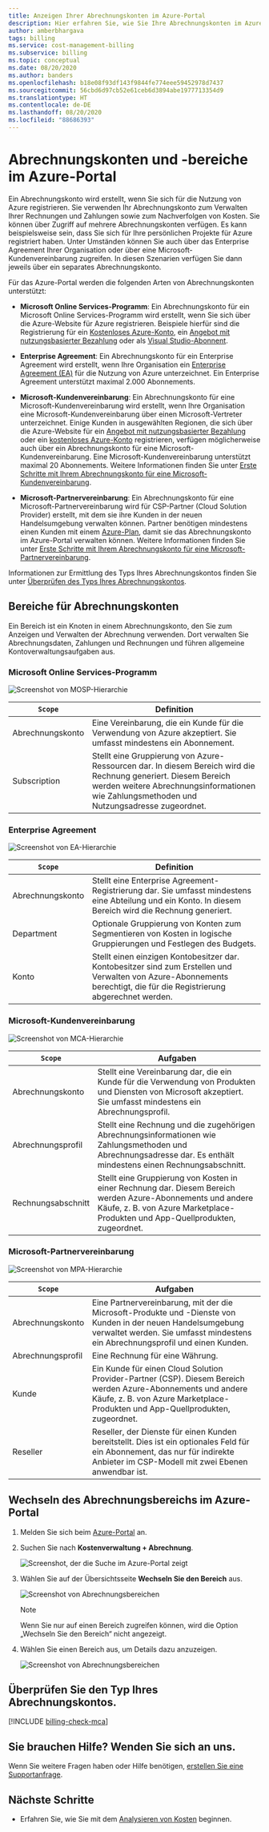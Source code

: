 ```yaml
---
title: Anzeigen Ihrer Abrechnungskonten im Azure-Portal
description: Hier erfahren Sie, wie Sie Ihre Abrechnungskonten im Azure-Portal anzeigen. Lesen Sie Bereichsinformationen zu Enterprise Agreements, Microsoft-Kundenvereinbarungen und Microsoft-Partnervereinbarungen.
author: amberbhargava
tags: billing
ms.service: cost-management-billing
ms.subservice: billing
ms.topic: conceptual
ms.date: 08/20/2020
ms.author: banders
ms.openlocfilehash: b18e08f93df143f9844fe774eee59452978d7437
ms.sourcegitcommit: 56cbd6d97cb52e61ceb6d3894abe1977713354d9
ms.translationtype: HT
ms.contentlocale: de-DE
ms.lasthandoff: 08/20/2020
ms.locfileid: "88686393"
---
```

# <a name="billing-accounts-and-scopes-in-the-azure-portal"></a>Abrechnungskonten und -bereiche im Azure-Portal

Ein Abrechnungskonto wird erstellt, wenn Sie sich für die Nutzung von Azure registrieren. Sie verwenden Ihr Abrechnungskonto zum Verwalten Ihrer Rechnungen und Zahlungen sowie zum Nachverfolgen von Kosten. Sie können über Zugriff auf mehrere Abrechnungskonten verfügen. Es kann beispielsweise sein, dass Sie sich für Ihre persönlichen Projekte für Azure registriert haben. Unter Umständen können Sie auch über das Enterprise Agreement Ihrer Organisation oder über eine Microsoft-Kundenvereinbarung zugreifen. In diesen Szenarien verfügen Sie dann jeweils über ein separates Abrechnungskonto.

Für das Azure-Portal werden die folgenden Arten von Abrechnungskonten unterstützt:

- **Microsoft Online Services-Programm**: Ein Abrechnungskonto für ein Microsoft Online Services-Programm wird erstellt, wenn Sie sich über die Azure-Website für Azure registrieren. Beispiele hierfür sind die Registrierung für ein [Kostenloses Azure-Konto](https://azure.microsoft.com/offers/ms-azr-0044p/), ein [Angebot mit nutzungsbasierter Bezahlung](https://azure.microsoft.com/offers/ms-azr-0003p/) oder als [Visual Studio-Abonnent](https://azure.microsoft.com/pricing/member-offers/credit-for-visual-studio-subscribers/).

- **Enterprise Agreement**: Ein Abrechnungskonto für ein Enterprise Agreement wird erstellt, wenn Ihre Organisation ein [Enterprise Agreement (EA)](https://azure.microsoft.com/pricing/enterprise-agreement/) für die Nutzung von Azure unterzeichnet. Ein Enterprise Agreement unterstützt maximal 2.000 Abonnements.

- **Microsoft-Kundenvereinbarung**: Ein Abrechnungskonto für eine Microsoft-Kundenvereinbarung wird erstellt, wenn Ihre Organisation eine Microsoft-Kundenvereinbarung über einen Microsoft-Vertreter unterzeichnet. Einige Kunden in ausgewählten Regionen, die sich über die Azure-Website für ein [Angebot mit nutzungsbasierter Bezahlung](https://azure.microsoft.com/offers/ms-azr-0003p/) oder ein [kostenloses Azure-Konto](https://azure.microsoft.com/offers/ms-azr-0044p/) registrieren, verfügen möglicherweise auch über ein Abrechnungskonto für eine Microsoft-Kundenvereinbarung. Eine Microsoft-Kundenvereinbarung unterstützt maximal 20 Abonnements. Weitere Informationen finden Sie unter [Erste Schritte mit Ihrem Abrechnungskonto für eine Microsoft-Kundenvereinbarung](../understand/mca-overview.md).

- **Microsoft-Partnervereinbarung**: Ein Abrechnungskonto für eine Microsoft-Partnervereinbarung wird für CSP-Partner (Cloud Solution Provider) erstellt, mit dem sie ihre Kunden in der neuen Handelsumgebung verwalten können. Partner benötigen mindestens einen Kunden mit einem [Azure-Plan](https://docs.microsoft.com/partner-center/purchase-azure-plan), damit sie das Abrechnungskonto im Azure-Portal verwalten können. Weitere Informationen finden Sie unter [Erste Schritte mit Ihrem Abrechnungskonto für eine Microsoft-Partnervereinbarung](../understand/mpa-overview.md).

Informationen zur Ermittlung des Typs Ihres Abrechnungskontos finden Sie unter [Überprüfen des Typs Ihres Abrechnungskontos](#check-the-type-of-your-account).

## <a name="scopes-for-billing-accounts"></a>Bereiche für Abrechnungskonten
Ein Bereich ist ein Knoten in einem Abrechnungskonto, den Sie zum Anzeigen und Verwalten der Abrechnung verwenden. Dort verwalten Sie Abrechnungsdaten, Zahlungen und Rechnungen und führen allgemeine Kontoverwaltungsaufgaben aus.

### <a name="microsoft-online-services-program"></a>Microsoft Online Services-Programm

![Screenshot von MOSP-Hierarchie](./media/view-all-accounts/mosp-hierarchy.png)

|`Scope`  |Definition  |
|---------|---------|
|Abrechnungskonto     | Eine Vereinbarung, die ein Kunde für die Verwendung von Azure akzeptiert. Sie umfasst mindestens ein Abonnement.  |
|Subscription     |  Stellt eine Gruppierung von Azure-Ressourcen dar. In diesem Bereich wird die Rechnung generiert. Diesem Bereich werden weitere Abrechnungsinformationen wie Zahlungsmethoden und Nutzungsadresse zugeordnet.|

### <a name="enterprise-agreement"></a>Enterprise Agreement

![Screenshot von EA-Hierarchie](./media/view-all-accounts/ea-hierarchy.png)

|`Scope`  |Definition  |
|---------|---------|
|Abrechnungskonto    | Stellt eine Enterprise Agreement-Registrierung dar. Sie umfasst mindestens eine Abteilung und ein Konto. In diesem Bereich wird die Rechnung generiert. |
|Department     |  Optionale Gruppierung von Konten zum Segmentieren von Kosten in logische Gruppierungen und Festlegen des Budgets.     |
|Konto     |  Stellt einen einzigen Kontobesitzer dar. Kontobesitzer sind zum Erstellen und Verwalten von Azure-Abonnements berechtigt, die für die Registrierung abgerechnet werden. |

### <a name="microsoft-customer-agreement"></a>Microsoft-Kundenvereinbarung

![Screenshot von MCA-Hierarchie](./media/view-all-accounts/mca-hierarchy.png)

|`Scope`  |Aufgaben  |
|---------|---------|
|Abrechnungskonto     |   Stellt eine Vereinbarung dar, die ein Kunde für die Verwendung von Produkten und Diensten von Microsoft akzeptiert. Sie umfasst mindestens ein Abrechnungsprofil. |
|Abrechnungsprofil     |   Stellt eine Rechnung und die zugehörigen Abrechnungsinformationen wie Zahlungsmethoden und Abrechnungsadresse dar. Es enthält mindestens einen Rechnungsabschnitt. |
|Rechnungsabschnitt     |   Stellt eine Gruppierung von Kosten in einer Rechnung dar. Diesem Bereich werden Azure-Abonnements und andere Käufe, z. B. von Azure Marketplace-Produkten und App-Quellprodukten, zugeordnet.    |

### <a name="microsoft-partner-agreement"></a>Microsoft-Partnervereinbarung

![Screenshot von MPA-Hierarchie](./media/view-all-accounts/mpa-hierarchy.png)

|`Scope`  |Aufgaben  |
|---------|---------|
|Abrechnungskonto     |   Eine Partnervereinbarung, mit der die Microsoft-Produkte und -Dienste von Kunden in der neuen Handelsumgebung verwaltet werden. Sie umfasst mindestens ein Abrechnungsprofil und einen Kunden.   |
|Abrechnungsprofil     |   Eine Rechnung für eine Währung.     |
|Kunde    |   Ein Kunde für einen Cloud Solution Provider-Partner (CSP).  Diesem Bereich werden Azure-Abonnements und andere Käufe, z. B. von Azure Marketplace-Produkten und App-Quellprodukten, zugeordnet.  |
|Reseller    |   Reseller, der Dienste für einen Kunden bereitstellt. Dies ist ein optionales Feld für ein Abonnement, das nur für indirekte Anbieter im CSP-Modell mit zwei Ebenen anwendbar ist.     |

## <a name="switch-billing-scope-in-the-azure-portal"></a>Wechseln des Abrechnungsbereichs im Azure-Portal

1. Melden Sie sich beim [Azure-Portal](https://portal.azure.com) an.

2. Suchen Sie nach **Kostenverwaltung + Abrechnung**.

   ![Screenshot, der die Suche im Azure-Portal zeigt](./media/view-all-accounts/billing-search-cost-management-billing.png)

3. Wählen Sie auf der Übersichtsseite **Wechseln Sie den Bereich** aus.

   ![Screenshot von Abrechnungsbereichen](./media/view-all-accounts/overview-select-scopes.png)

   > [!Note]
    >
    > Wenn Sie nur auf einen Bereich zugreifen können, wird die Option „Wechseln Sie den Bereich“ nicht angezeigt.

4. Wählen Sie einen Bereich aus, um Details dazu anzuzeigen.

   ![Screenshot von Abrechnungsbereichen](./media/view-all-accounts/list-of-scopes.png)

## <a name="check-the-type-of-your-account"></a>Überprüfen Sie den Typ Ihres Abrechnungskontos.
[!INCLUDE [billing-check-mca](../../../includes/billing-check-account-type.md)]

## <a name="need-help-contact-us"></a>Sie brauchen Hilfe? Wenden Sie sich an uns.

Wenn Sie weitere Fragen haben oder Hilfe benötigen, [erstellen Sie eine Supportanfrage](https://go.microsoft.com/fwlink/?linkid=2083458).

## <a name="next-steps"></a>Nächste Schritte
- Erfahren Sie, wie Sie mit dem [Analysieren von Kosten](../costs/quick-acm-cost-analysis.md) beginnen.
